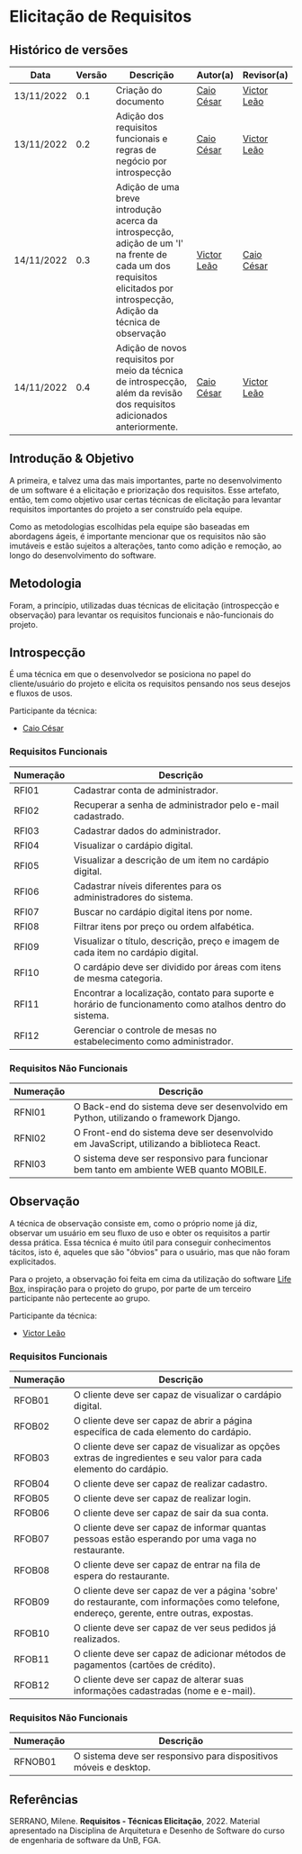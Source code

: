 # Elicitação de Requisitos

## Histórico de versões

|    Data    | Versão |      Descrição       |                   Autor(a)                    |                   Revisor(a)                    |
| ---------- | ------ | -------------------- | --------------------------------------------- | ----------------------------------------------- |
| 13/11/2022 |  0.1   | Criação do documento | [Caio César](https://github.com/oCaioOliveira)| [Victor Leão](https://github.com/victorleaoo)   |
| 13/11/2022 |  0.2   | Adição dos requisitos funcionais e regras de negócio por introspecção | [Caio César](https://github.com/oCaioOliveira)| [Victor Leão](https://github.com/victorleaoo)   |
| 14/11/2022 |  0.3   | Adição de uma breve introdução acerca da introspecção,<br/> adição de um 'I' na frente de cada um dos requisitos elicitados por introspecção,<br/> Adição da técnica de observação | [Victor Leão](https://github.com/victorleaoo) | [Caio César](https://github.com/oCaioOliveira) |
| 14/11/2022 |  0.4   | Adição de novos requisitos por meio da técnica de introspecção, além da revisão dos requisitos adicionados anteriormente. | [Caio César](https://github.com/oCaioOliveira)| [Victor Leão](https://github.com/victorleaoo)   |

## Introdução & Objetivo

A primeira, e talvez uma das mais importantes, parte no desenvolvimento de um software é a elicitação e priorização dos requisitos. Esse artefato, então, tem como objetivo usar certas técnicas de elicitação para levantar requisitos importantes do projeto a ser construído pela equipe.

Como as metodologias escolhidas pela equipe são baseadas em abordagens ágeis, é importante mencionar que os requisitos não são imutáveis e estão sujeitos a alterações, tanto como adição e remoção, ao longo do desenvolvimento do software.

## Metodologia

Foram, a princípio, utilizadas duas técnicas de elicitação (introspecção e observação) para levantar os requisitos funcionais e não-funcionais do projeto.

## Introspecção

É uma técnica em que o desenvolvedor se posiciona no papel do cliente/usuário do projeto e elicita os requisitos pensando nos seus desejos e fluxos de usos.

Participante da técnica:
- [Caio César](https://github.com/oCaioOliveira)

### Requisitos Funcionais

|Numeração |                                          Descrição                                      |
| -------- |  ------------------------------------------------------------------------------------   |
| RFI01    |                          Cadastrar conta de administrador.                              |
| RFI02    |                 Recuperar a senha de administrador pelo e-mail cadastrado.              |
| RFI03    |                         Cadastrar dados do administrador.                               |
| RFI04    |                         Visualizar o cardápio digital.                                  |
| RFI05    |                 Visualizar a descrição de um item no cardápio digital.                  |
| RFI06    |                Cadastrar níveis diferentes para os administradores do sistema.          |
| RFI07    |                       Buscar no cardápio digital itens por nome.                        |
| RFI08    |                  Filtrar itens por preço ou ordem alfabética.                           |
| RFI09    |         Visualizar o título, descrição, preço e imagem de cada item no cardápio digital.|
| RFI10    |         O cardápio deve ser dividido por áreas com itens de mesma categoria.            |
| RFI11    |Encontrar a localização, contato para suporte e horário de funcionamento como atalhos dentro do sistema.|
| RFI12    |                  Gerenciar o controle de mesas no estabelecimento como administrador.   |
  

### Requisitos Não Funcionais

|Numeração  |                                          Descrição                                       |
| --------  |  ------------------------------------------------------------------------------------    |
| RFNI01    | O Back-end do sistema deve ser desenvolvido em Python, utilizando o framework Django.    |
| RFNI02    |O Front-end do sistema deve ser desenvolvido em JavaScript, utilizando a biblioteca React.|
| RFNI03    |   O sistema deve ser responsivo para funcionar bem tanto em ambiente WEB quanto MOBILE.  |


## Observação

A técnica de observação consiste em, como o próprio nome já diz, observar um usuário em seu fluxo de uso e obter os requisitos a partir dessa prática. Essa técnica é muito útil para conseguir conhecimentos tácitos, isto é, aqueles que são "óbvios" para o usuário, mas que não foram explicitados.

Para o projeto, a observação foi feita em cima da utilização do software [Life Box](https://www.vucafood.com.br/lifeboxburger/aguas-claras/cardapio-digital), inspiração para o projeto do grupo, por parte de um terceiro participante não pertecente ao grupo.

Participante da técnica:
- [Victor Leão](https://github.com/victorleaoo)

### Requisitos Funcionais

|Numeração |Descrição|
| -------- |---------|
| RFOB01   | O cliente deve ser capaz de visualizar o cardápio digital. |
| RFOB02   | O cliente deve ser capaz de abrir a página específica de cada elemento do cardápio. |
| RFOB03   | O cliente deve ser capaz de visualizar as opções extras de ingredientes e seu valor para cada elemento do cardápio. |
| RFOB04   | O cliente deve ser capaz de realizar cadastro. |
| RFOB05   | O cliente deve ser capaz de realizar login. |
| RFOB06   | O cliente deve ser capaz de sair da sua conta. |
| RFOB07   | O cliente deve ser capaz de informar quantas pessoas estão esperando por uma vaga no restaurante. |
| RFOB08   | O cliente deve ser capaz de entrar na fila de espera do restaurante. |
| RFOB09   | O cliente deve ser capaz de ver a página 'sobre' do restaurante, com informações como telefone, endereço, gerente, entre outras, expostas. |
| RFOB10   | O cliente deve ser capaz de ver seus pedidos já realizados. |
| RFOB11   | O cliente deve ser capaz de adicionar métodos de pagamentos (cartões de crédito). |
| RFOB12   | O cliente deve ser capaz de alterar suas informações cadastradas (nome e e-mail). |

### Requisitos Não Funcionais

| Numeração | Descrição |
| --------  | --------- |
| RFNOB01   | O sistema deve ser responsivo para dispositivos móveis e desktop. |

## Referências

SERRANO, Milene. **Requisitos - Técnicas Elicitação**, 2022. Material apresentado na Disciplina de Arquitetura e Desenho de Software do curso de engenharia de software da UnB, FGA.